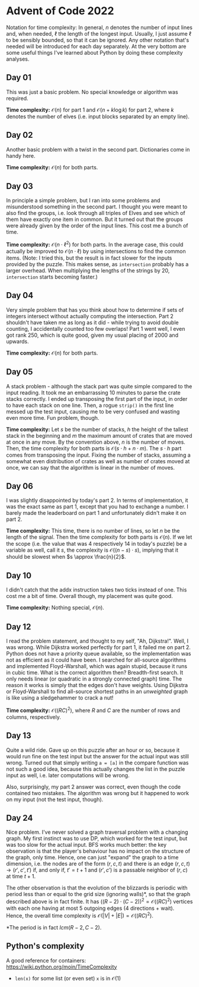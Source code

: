 # Advent of Code 2022

Notation for time complexity: In general, $n$ denotes the number of input lines and, when needed, $\ell$ the length of the longest input. Usually, I just assume $\ell$ to be sensibly bounded, so that it can be ignored. Any other notation that's needed will be introduced for each day separately. At the very bottom are some useful things I've learned about Python by doing these complexity analyses.

## Day 01
This was just a basic problem. No special knowledge or algorithm was required.

**Time complexity:** $\mathcal O(n)$ for part 1 and $\mathcal O(n + k \log k)$ for part 2, where $k$ denotes the number of elves (i.e. input blocks separated by an empty line).

## Day 02
Another basic problem with a twist in the second part. Dictionaries come in handy here.

**Time complexity:** $\mathcal O(n)$ for both parts.

## Day 03
In principle a simple problem, but I ran into some problems and misunderstood something in the second part. I thought you were meant to also find the groups, i.e. look through all triples of Elves and see which of them have exactly one item in common. But it turned out that the groups were already given by the order of the input lines. This cost me a bunch of time.

**Time complexity:** $\mathcal O(n \cdot \ell^2)$ for both parts.
In the average case, this could actually be improved to $\mathcal O(n \cdot \ell)$ by using intersections to find the common items. (Note: I tried this, but the result is in fact slower for the inputs provided by the puzzle. This makes sense, as `intersection` probably has a larger overhead. When multiplying the lengths of the strings by 20, `intersection` starts becoming faster.)

## Day 04
Very simple problem that has you think about how to determine if sets of integers intersect without actually computing the intersection. Part 2 shouldn't have taken me as long as it did - while trying to avoid double counting, I accidentally counted too few overlaps! Part 1 went well, I even got rank 250, which is quite good, given my usual placing of 2000 and upwards.

**Time complexity:** $\mathcal O(n)$ for both parts.

## Day 05
A stack problem - although the stack part was quite simple compared to the input reading. It took me an embarrassing 10 minutes to parse the crate stacks correctly. I ended up transposing the first part of the input, in order to have each stack on one line. Then, a rogue `strip()` in the first line messed up the test input, causing me to be very confused and wasting even more time. Fun problem, though.

**Time complexity:** Let $s$ be the number of stacks, $h$ the height of the tallest stack in the beginning and $m$ the maximum amount of crates that are moved at once in any move. By the convention above, $n$ is the number of moves. Then, the time complexity for both parts is $\mathcal O(s \cdot h + n \cdot m)$. The $s\cdot h$ part comes from transposing the input. Fixing the number of stacks, assuming a somewhat even distribution of crates as well as number of crates moved at once, we can say that the algorithm is linear in the number of moves.

## Day 06
I was slightly disappointed by today's part 2. In terms of implementation, it was the exact same as part 1, except that you had to exchange a number. I barely made the leaderboard on part 1 and unfortunately didn't make it on part 2.

**Time complexity:** This time, there is no number of lines, so let $n$ be the length of the signal. Then the time complexity for both parts is $\mathcal O(n)$. If we let the scope (i.e. the value that was 4 respectively 14 in today's puzzle) be a variable as well, call it $s$, the complexity is $\mathcal O((n-s) \cdot s)$, implying that it should be slowest when $s \approx \frac{n}{2}$.

## Day 10
I didn't catch that the addx instruction takes two ticks instead of one. This cost me a bit of time. Overall though, my placement was quite good.

**Time complexity:** Nothing special, $\mathcal O(n)$.

## Day 12
I read the problem statement, and thought to my self, "Ah, Dijkstra!". Well, I was wrong. While Dijkstra worked perfectly for part 1, it failed me on part 2. Python does not have a priority queue available, so the implementation was not as efficient as it could have been. I searched for all-source algorithms and implemented Floyd-Warshall, which was again stupid, because it runs in cubic time.
What is the correct algorithm then? Breadth-first search. It only needs linear (or quadratic in a strongly connected graph) time. The reason it works is simply that the edges don't have weights. Using Dijkstra or Floyd-Warshall to find all-source shortest paths in an *unweighted* graph is like using a sledgehammer to crack a nut!

**Time complexity:** $\mathcal O((RC)^2)$, where $R$ and $C$ are the number of rows and columns, respectively.

## Day 13
Quite a wild ride. Gave up on this puzzle after an hour or so, because it would run fine on the test input but the answer for the actual input was still wrong. Turned out that simply writing `a = [a]` in the compare function was not such a good idea, because this actually changes the list in the puzzle input as well, i.e. later computations will be wrong.

Also, surprisingly, my part 2 answer was correct, even though the code contained two mistakes. The algorithm was wrong but it happened to work on my input (not the test input, though).

## Day 24
Nice problem. I've never solved a graph traversal problem with a changing graph. My first instinct was to use DP, which worked for the test input, but was too slow for the actual input. BFS works much better: the key observation is that the player's behaviour has no impact on the structure of the graph, only time. Hence, one can just "expand" the graph to a time dimension, i.e. the nodes are of the form $(r,c,t)$ and there is an edge $(r,c,t) \to (r',c',t')$ if, and only if, $t' = t+1$ and $(r',c')$ is a passable neighbor of $(r,c)$ at time $t+1$.

The other observation is that the evolution of the blizzards is periodic with period less than or equal to the grid size (ignoring walls)*, so that the graph described above is in fact finite. It has $((R-2)\cdot(C-2))^2 = \mathcal O((RC)^2)$ vertices with each one having at most $5$ outgoing edges (4 directions + wait). Hence, the overall time complexity is $\mathcal O(|V| + |E|) = \mathcal O((RC)^2)$.

\*The period is in fact $lcm(R-2,C-2)$.

## Python's complexity
A good reference for containers: https://wiki.python.org/moin/TimeComplexity
* `len(x)` for some list (or even set) `x` is in $\mathcal O(1)$